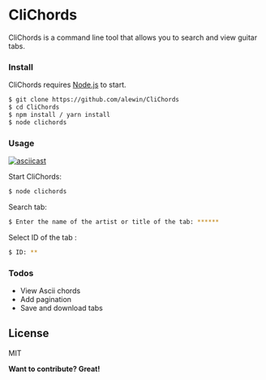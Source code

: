 # CliChords

CliChords is a command line tool that allows you to search and view guitar tabs.

### Install

CliChords requires [Node.js](https://nodejs.org/) to start.

```sh
$ git clone https://github.com/alewin/CliChords
$ cd CliChords
$ npm install / yarn install
$ node clichords
```



### Usage

[![asciicast](https://asciinema.org/a/Gg7Qv6mUAXQlA4GLxZjZWDA4F.png)](https://asciinema.org/a/Gg7Qv6mUAXQlA4GLxZjZWDA4F)


Start CliChords:
```sh
$ node clichords
```
Search tab:
```sh
$ Enter the name of the artist or title of the tab: ******
```
Select ID of the tab :
```sh
$ ID: **
```

### Todos

 - View Ascii chords
 - Add pagination
 - Save and download tabs

License
----

MIT


**Want to contribute? Great!**
